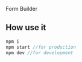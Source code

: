 Form Builder

## How use it
``` javascript
npm i
npm start //for production
npm dev //for development
```
